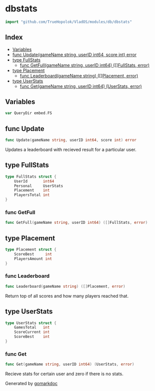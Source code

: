 <!-- Code generated by gomarkdoc. DO NOT EDIT -->

# dbstats

```go
import "github.com/TrueHopolok/VladOS/modules/db/dbstats"
```

## Index

- [Variables](<#variables>)
- [func Update\(gameName string, userID int64, score int\) error](<#Update>)
- [type FullStats](<#FullStats>)
  - [func GetFull\(gameName string, userID int64\) \(\[\]FullStats, error\)](<#GetFull>)
- [type Placement](<#Placement>)
  - [func Leaderboard\(gameName string\) \(\[\]Placement, error\)](<#Leaderboard>)
- [type UserStats](<#UserStats>)
  - [func Get\(gameName string, userID int64\) \(UserStats, error\)](<#Get>)


## Variables

<a name="QueryDir"></a>

```go
var QueryDir embed.FS
```

<a name="Update"></a>
## func Update

```go
func Update(gameName string, userID int64, score int) error
```

Updates a leaderboard with recieved result for a particular user.

<a name="FullStats"></a>
## type FullStats



```go
type FullStats struct {
    UserId       int64
    Personal     UserStats
    Placement    int
    PlayersTotal int
}
```

<a name="GetFull"></a>
### func GetFull

```go
func GetFull(gameName string, userID int64) ([]FullStats, error)
```



<a name="Placement"></a>
## type Placement



```go
type Placement struct {
    ScoreBest     int
    PlayersAmount int
}
```

<a name="Leaderboard"></a>
### func Leaderboard

```go
func Leaderboard(gameName string) ([]Placement, error)
```

Return top of all scores and how many players reached that.

<a name="UserStats"></a>
## type UserStats



```go
type UserStats struct {
    GamesTotal   int
    ScoreCurrent int
    ScoreBest    int
}
```

<a name="Get"></a>
### func Get

```go
func Get(gameName string, userID int64) (UserStats, error)
```

Recieve stats for certain user and zero if there is no stats.

Generated by [gomarkdoc](<https://github.com/princjef/gomarkdoc>)
